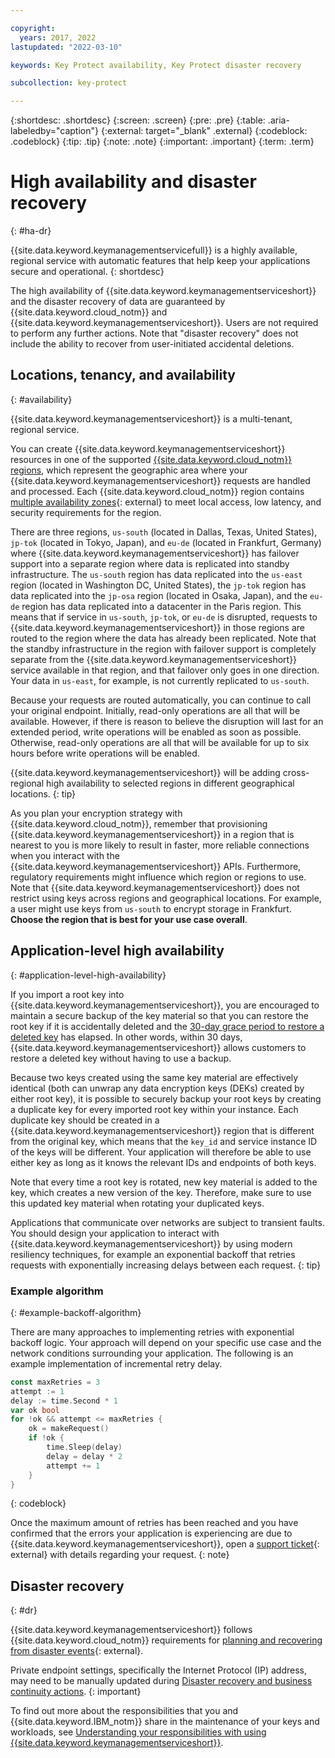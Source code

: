 ```yaml
---

copyright:
  years: 2017, 2022
lastupdated: "2022-03-10"

keywords: Key Protect availability, Key Protect disaster recovery

subcollection: key-protect

---
```


{:shortdesc: .shortdesc}
{:screen: .screen}
{:pre: .pre}
{:table: .aria-labeledby="caption"}
{:external: target="_blank" .external}
{:codeblock: .codeblock}
{:tip: .tip}
{:note: .note}
{:important: .important}
{:term: .term}

# High availability and disaster recovery
{: #ha-dr}

{{site.data.keyword.keymanagementservicefull}} is a highly available, regional service with automatic features that help keep your applications secure and operational.
{: shortdesc}

The high availability of {{site.data.keyword.keymanagementserviceshort}} and the disaster recovery of data are guaranteed by {{site.data.keyword.cloud_notm}} and {{site.data.keyword.keymanagementserviceshort}}. Users are not required to perform any further actions. Note that "disaster recovery" does not include the ability to recover from user-initiated accidental deletions.

## Locations, tenancy, and availability
{: #availability}

{{site.data.keyword.keymanagementserviceshort}} is a multi-tenant, regional service.

You can create {{site.data.keyword.keymanagementserviceshort}} resources in one of the supported [{{site.data.keyword.cloud_notm}} regions](/docs/key-protect?topic=key-protect-regions), which represent the geographic area where your {{site.data.keyword.keymanagementserviceshort}} requests are handled and
processed. Each {{site.data.keyword.cloud_notm}} region contains [multiple availability zones](https://www.ibm.com/cloud/blog/announcements/expansion-availability-zones-global-regions){: external} to meet local access, low latency, and security requirements for the region.

There are three regions, `us-south` (located in Dallas, Texas, United States), `jp-tok` (located in Tokyo, Japan), and `eu-de` (located in Frankfurt, Germany) where {{site.data.keyword.keymanagementserviceshort}} has failover support into a separate region where data is replicated into standby infrastructure. The `us-south` region has data replicated into the `us-east` region (located in Washington DC, United States), the `jp-tok` region has data replicated into the `jp-osa` region (located in Osaka, Japan), and the `eu-de` region has data replicated into a datacenter in the Paris region. This means that if service in `us-south`, `jp-tok`, or `eu-de` is disrupted, requests to {{site.data.keyword.keymanagementserviceshort}} in those regions are routed to the region where the data has already been replicated. Note that the standby infrastructure in the region with failover support is completely separate from the {{site.data.keyword.keymanagementserviceshort}} service available in that region, and that failover only goes in one direction. Your data in `us-east`, for example, is not currently replicated to `us-south`.

Because your requests are routed automatically, you can continue to call your original endpoint. Initially, read-only operations are all that will be available. However, if there is reason to believe the disruption will last for an extended period, write operations will be enabled as soon as possible. Otherwise, read-only operations are all that will be available for up to six hours before write operations will be enabled.

{{site.data.keyword.keymanagementserviceshort}} will be adding cross-regional high availability to selected regions in different geographical locations.
{: tip}

As you plan your encryption strategy with {{site.data.keyword.cloud_notm}}, remember that provisioning {{site.data.keyword.keymanagementserviceshort}} in a region that is nearest to you is more likely to result in faster, more reliable connections when you interact with the {{site.data.keyword.keymanagementserviceshort}} APIs. Furthermore, regulatory requirements might influence which region or regions to use. Note that {{site.data.keyword.keymanagementserviceshort}} does not restrict using keys across regions and geographical locations. For example, a user might use keys from `us-south` to encrypt storage in Frankfurt. **Choose the region that is best for your use case overall**.

## Application-level high availability
{: #application-level-high-availability}

If you import a root key into {{site.data.keyword.keymanagementserviceshort}}, you are encouraged to maintain a secure backup of the key material so that you can restore the root key if it is accidentally deleted and the [30-day grace period to restore a deleted key](/docs/key-protect?topic=key-protect-delete-purge-keys) has elapsed. In other words, within 30 days, {{site.data.keyword.keymanagementserviceshort}} allows customers to restore a deleted key without having to use a backup.

Because two keys created using the same key material are effectively identical (both can unwrap any data encryption keys (DEKs) created by either root key), it is possible to securely backup your root keys by creating a duplicate key for every imported root key within your instance. Each duplicate key should be created in a {{site.data.keyword.keymanagementserviceshort}} region that is different from the original key, which means that the `key_id` and service instance ID of the keys will be different. Your application will therefore be able to use either key as long as it knows the relevant IDs and endpoints of both keys.

Note that every time a root key is rotated, new key material is added to the key, which creates a new version of the key. Therefore, make sure to use this updated key material when rotating your duplicated keys.

Applications that communicate over networks are subject to transient faults. You should design your application to interact with {{site.data.keyword.keymanagementserviceshort}} by using modern resiliency techniques, for example an exponential backoff that retries requests with exponentially increasing delays between each request.
{: tip}

### Example algorithm
{: #example-backoff-algorithm}

There are many approaches to implementing retries with exponential backoff
logic. Your approach will depend on your specific use case and the network
conditions surrounding your application. The following is an example
implementation of incremental retry delay.

```go
const maxRetries = 3
attempt := 1
delay := time.Second * 1
var ok bool
for !ok && attempt <= maxRetries {
    ok = makeRequest()
    if !ok {
        time.Sleep(delay)
        delay = delay * 2
        attempt += 1
    }
}
```
{: codeblock}

Once the maximum amount of retries has been reached and you have confirmed that
the errors your application is experiencing are due to
{{site.data.keyword.keymanagementserviceshort}}, open a
[support ticket](https://github.ibm.com/kms/customer-issues){: external}
with details regarding your request.
{: note}

## Disaster recovery
{: #dr}

{{site.data.keyword.keymanagementserviceshort}} follows {{site.data.keyword.cloud_notm}} requirements for [planning and recovering from disaster events](/docs/overview?topic=overview-zero-downtime#disaster-recovery){: external}.

Private endpoint settings, specifically the Internet Protocol (IP) address, may need to be manually updated during [Disaster recovery and business continuity actions](/docs/key-protect?topic=key-protect-shared-responsibilities#disaster-recovery).
{: important}

To find out more about the responsibilities that you and {{site.data.keyword.IBM_notm}} share in the maintenance of your keys and workloads, see [Understanding your responsibilities with using {{site.data.keyword.keymanagementserviceshort}}](/docs/key-protect?topic=key-protect-shared-responsibilities#disaster-recovery).
